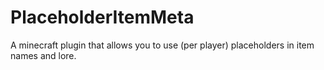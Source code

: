 # PlaceholderItemMeta
A minecraft plugin that allows you to use (per player) placeholders in item names and lore.
